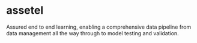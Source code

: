 # assetel
Assured end to end learning, enabling a comprehensive data pipeline from data management all the way through to model testing and validation.

